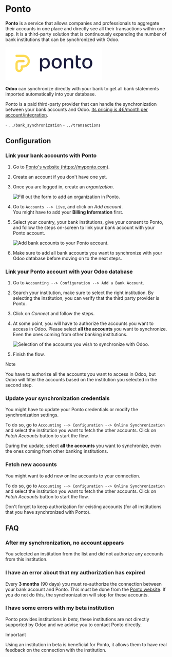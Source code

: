 # Ponto

**Ponto** is a service that allows companies and professionals to
aggregate their accounts in one place and directly see all their
transactions within one app. It is a third-party solution that is
continuously expanding the number of bank institutions that can be
synchronized with Odoo.

<img src="ponto/ponto-logo.png" class="align-center"
alt="Logo of the Ponto brand" />

**Odoo** can synchronize directly with your bank to get all bank
statements imported automatically into your database.

Ponto is a paid third-party provider that can handle the synchronization
between your bank accounts and Odoo. [Its pricing is 4€/month per
account/integration](https://myponto.com/en#pricing).

<div class="seealso">

\- `../bank_synchronization` - `../transactions`

</div>

## Configuration

### Link your bank accounts with Ponto

1.  Go to [Ponto's website (https://myponto.com)](https://myponto.com).

2.  Create an account if you don't have one yet.

3.  Once you are logged in, create an *organization*.

    <img src="ponto/ponto-organization.png" class="align-center"
    alt="Fill out the form to add an organization in Ponto." />

4.  Go to `Accounts --> Live`, and click on *Add account*.  
    You might have to add your **Billing Information** first.

5.  Select your country, your bank institutions, give your consent to
    Ponto, and follow the steps on-screen to link your bank account with
    your Ponto account.

    <img src="ponto/ponto-add-account.png" class="align-center"
    alt="Add bank accounts to your Ponto account." />

6.  Make sure to add all bank accounts you want to synchronize with your
    Odoo database before moving on to the next steps.

### Link your Ponto account with your Odoo database

1.  Go to `Accounting --> Configuration --> Add a Bank Account`.

2.  Search your institution, make sure to select the right institution.
    By selecting the institution, you can verify that the third party
    provider is Ponto.

3.  Click on *Connect* and follow the steps.

4.  At some point, you will have to authorize the accounts you want to
    access in Odoo. Please select **all the accounts** you want to
    synchronize. Even the ones coming from other banking institutions.

    <img src="ponto/ponto-select-accounts.png" class="align-center"
    alt="Selection of the accounts you wish to synchronize with Odoo." />

5.  Finish the flow.

> [!NOTE]
> You have to authorize all the accounts you want to access in Odoo, but
> Odoo will filter the accounts based on the institution you selected in
> the second step.

### Update your synchronization credentials

You might have to update your Ponto credentials or modify the
synchronization settings.

To do so, go to
`Accounting --> Configuration --> Online Synchronization` and select the
institution you want to fetch the other accounts. Click on *Fetch
Accounts* button to start the flow.

During the update, select **all the accounts** you want to synchronize,
even the ones coming from other banking institutions.

### Fetch new accounts

You might want to add new online accounts to your connection.

To do so, go to
`Accounting --> Configuration --> Online Synchronization` and select the
institution you want to fetch the other accounts. Click on *Fetch
Accounts* button to start the flow.

Don't forget to keep authorization for existing accounts (for all
institutions that you have synchronized with Ponto).

## FAQ

### After my synchronization, no account appears

You selected an institution from the list and did not authorize any
accounts from this institution.

### I have an error about that my authorization has expired

Every **3 months** (90 days) you must re-authorize the connection
between your bank account and Ponto. This must be done from the [Ponto
website](https://myponto.com). If you do not do this, the
synchronization will stop for these accounts.

### I have some errors with my beta institution

Ponto provides institutions in *beta*, these institutions are not
directly supported by Odoo and we advise you to contact Ponto directly.

> [!IMPORTANT]
> Using an institution in beta is beneficial for Ponto, it allows them
> to have real feedback on the connection with the institution.
